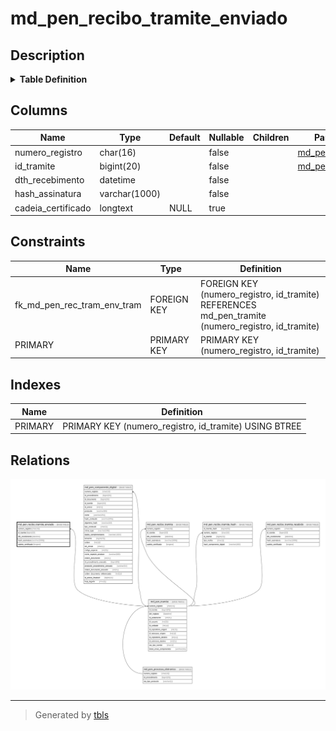 # md_pen_recibo_tramite_enviado

## Description

<details>
<summary><strong>Table Definition</strong></summary>

```sql
CREATE TABLE `md_pen_recibo_tramite_enviado` (
  `numero_registro` char(16) NOT NULL,
  `id_tramite` bigint(20) NOT NULL,
  `dth_recebimento` datetime NOT NULL,
  `hash_assinatura` varchar(1000) NOT NULL,
  `cadeia_certificado` longtext DEFAULT NULL,
  PRIMARY KEY (`numero_registro`,`id_tramite`),
  CONSTRAINT `fk_md_pen_rec_tram_env_tram` FOREIGN KEY (`numero_registro`, `id_tramite`) REFERENCES `md_pen_tramite` (`numero_registro`, `id_tramite`)
) ENGINE=InnoDB DEFAULT CHARSET=latin1 COLLATE=latin1_swedish_ci
```

</details>

## Columns

| Name | Type | Default | Nullable | Children | Parents | Comment |
| ---- | ---- | ------- | -------- | -------- | ------- | ------- |
| numero_registro | char(16) |  | false |  | [md_pen_tramite](md_pen_tramite.md) |  |
| id_tramite | bigint(20) |  | false |  | [md_pen_tramite](md_pen_tramite.md) |  |
| dth_recebimento | datetime |  | false |  |  |  |
| hash_assinatura | varchar(1000) |  | false |  |  |  |
| cadeia_certificado | longtext | NULL | true |  |  |  |

## Constraints

| Name | Type | Definition |
| ---- | ---- | ---------- |
| fk_md_pen_rec_tram_env_tram | FOREIGN KEY | FOREIGN KEY (numero_registro, id_tramite) REFERENCES md_pen_tramite (numero_registro, id_tramite) |
| PRIMARY | PRIMARY KEY | PRIMARY KEY (numero_registro, id_tramite) |

## Indexes

| Name | Definition |
| ---- | ---------- |
| PRIMARY | PRIMARY KEY (numero_registro, id_tramite) USING BTREE |

## Relations

![er](md_pen_recibo_tramite_enviado.svg)

---

> Generated by [tbls](https://github.com/k1LoW/tbls)
